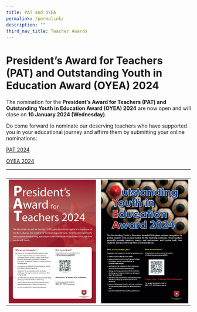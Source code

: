 ```yaml
---
title: PAT and OYEA
permalink: /permalink/
description: ""
third_nav_title: Teacher Awards
---
```

# **President’s Award for Teachers (PAT) and Outstanding Youth in Education Award (OYEA) 2024**

The nomination for the **President’s Award for Teachers (PAT) and** **Outstanding Youth in Education Award (OYEA) 2024** are now open and will close on **10 January 2024 (Wednesday)**.

Do come forward to nominate our deserving teachers who have supported you in your educational journey and affirm them by submitting your online nominations:

[PAT 2024](https://go.gov.sg/pat2024)

[OYEA 2024](https://go.gov.sg/oyea2024)

|   |   |
|---|---|
|![](/images/2024%20pat%20poster.jpeg)|![](/images/2024%20oyea%20poster.jpeg)|